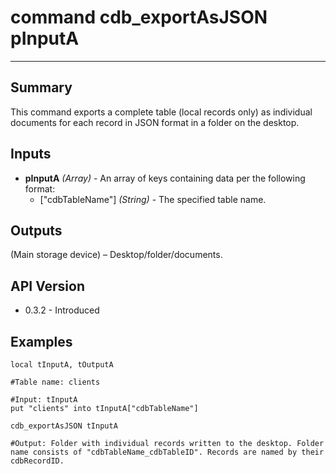 # command cdb_exportAsJSON pInputA
---
## Summary
This command exports a complete table (local records only) as individual documents for each record in JSON format in a folder on the desktop.

## Inputs
* **pInputA** *(Array)* - An array of keys containing data per the following format:
    * ["cdbTableName"] *(String)* - The specified table name.

## Outputs
(Main storage device) – Desktop/folder/documents. 

## API Version
* 0.3.2 - Introduced

## Examples
```
local tInputA, tOutputA

#Table name: clients

#Input: tInputA
put "clients" into tInputA["cdbTableName"]
     
cdb_exportAsJSON tInputA

#Output: Folder with individual records written to the desktop. Folder name consists of "cdbTableName_cdbTableID". Records are named by their cdbRecordID.				  
```

